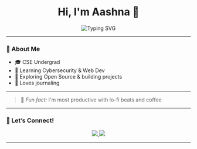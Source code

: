 <h1 align="center">Hi, I'm Aashna 🌷</h1>

<p align="center">
  <img src="https://readme-typing-svg.demolab.com?font=Fira+Code&pause=700&color=F49AC2&center=true&width=400&lines=Building+My+Tech+Journey+%F0%9F%92%BB" alt="Typing SVG" />
</p>

---

### 🌸 About Me

- 🎓 CSE Undergrad 
- 🔐 Learning Cybersecurity & Web Dev
- 🌱 Exploring Open Source & building projects
- 🎨 Loves journaling

---

> 🍵 *Fun fact:* I'm most productive with lo-fi beats and coffee

---

### 🌼 Let’s Connect!

<p align="center">
  <a href="https://www.linkedin.com/in/aashna-puri-389954306/">
    <img src="https://img.shields.io/badge/LinkedIn-0077B5?style=flat-square&logo=linkedin&logoColor=white"/>
  </a>
  <a href="https://www.instagram.com/aaa.aashna/">
    <img src="https://img.shields.io/badge/Instagram-E4405F?style=flat-square&logo=instagram&logoColor=white"/>
  </a>
</p>

---
